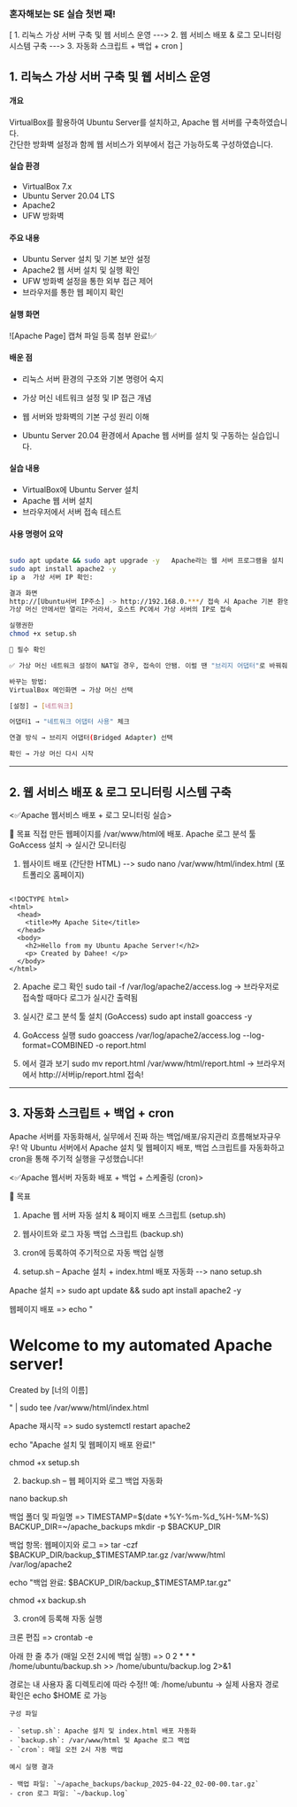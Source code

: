 ### 혼자해보는 SE 실습 첫번 째!

[ 1. 리눅스 가상 서버 구축 및 웹 서비스 운영 ---> 2. 웹 서비스 배포 & 로그 모니터링 시스템 구축 ---> 3. 자동화 스크립트 + 백업 + cron ]

## 1. 리눅스 가상 서버 구축 및 웹 서비스 운영

#### 개요
VirtualBox를 활용하여 Ubuntu Server를 설치하고, Apache 웹 서버를 구축하였습니다.  
간단한 방화벽 설정과 함께 웹 서비스가 외부에서 접근 가능하도록 구성하였습니다.

#### 실습 환경
- VirtualBox 7.x
- Ubuntu Server 20.04 LTS
- Apache2
- UFW 방화벽

#### 주요 내용
- Ubuntu Server 설치 및 기본 보안 설정
- Apache2 웹 서버 설치 및 실행 확인
- UFW 방화벽 설정을 통한 외부 접근 제어
- 브라우저를 통한 웹 페이지 확인

#### 실행 화면
![Apache Page] 캡쳐 파일 등록 첨부 완료!✅

#### 배운 점
- 리눅스 서버 환경의 구조와 기본 명령어 숙지
- 가상 머신 네트워크 설정 및 IP 접근 개념
- 웹 서버와 방화벽의 기본 구성 원리 이해

- Ubuntu Server 20.04 환경에서 Apache 웹 서버를 설치 및 구동하는 실습입니다.

#### 실습 내용

- VirtualBox에 Ubuntu Server 설치
- Apache 웹 서버 설치
- 브라우저에서 서버 접속 테스트

#### 사용 명령어 요약

```bash

sudo apt update && sudo apt upgrade -y   Apache라는 웹 서버 프로그램을 설치
sudo apt install apache2 -y
ip a  가상 서버 IP 확인:

결과 화면
http://[Ubuntu서버 IP주소] -> http://192.168.0.***/ 접속 시 Apache 기본 환영 페이지 확인. 서버가 잘 켜졌는지 확인하는거!
가상 머신 안에서만 열리는 거라서, 호스트 PC에서 가상 서버의 IP로 접속

실행권한 
chmod +x setup.sh

📌 필수 확인

✅ 가상 머신 네트워크 설정이 NAT일 경우, 접속이 안됌. 이럴 땐 "브리지 어댑터"로 바꿔줘야 함

바꾸는 방법:
VirtualBox 메인화면 → 가상 머신 선택

[설정] → [네트워크]

어댑터1 → "네트워크 어댑터 사용" 체크

연결 방식 → 브리지 어댑터(Bridged Adapter) 선택

확인 → 가상 머신 다시 시작

```

------------------------------------------------------------------------------------------
## 2. 웹 서비스 배포 & 로그 모니터링 시스템 구축

<✅Apache 웹서비스 배포 + 로그 모니터링 실습>

🎯 목표
직접 만든 웹페이지를 /var/www/html에 배포. Apache 로그 분석 툴 GoAccess 설치 → 실시간 모니터링

1. 웹사이트 배포 (간단한 HTML) --> sudo nano /var/www/html/index.html (포트폴리오 홈페이지)

```

<!DOCTYPE html>
<html>
  <head>
    <title>My Apache Site</title>
  </head>
  <body>
    <h2>Hello from my Ubuntu Apache Server!</h2>
    <p> Created by Dahee! </p>
  </body>
</html>

```
2.  Apache 로그 확인
sudo tail -f /var/log/apache2/access.log
→ 브라우저로 접속할 때마다 로그가 실시간 출력됨

3. 실시간 로그 분석 툴 설치 (GoAccess)
sudo apt install goaccess -y

4. GoAccess 실행
sudo goaccess /var/log/apache2/access.log --log-format=COMBINED -o report.html

5. 에서 결과 보기
sudo mv report.html /var/www/html/report.html
→ 브라우저에서 http://서버ip/report.html 접속!

------------------------------------------------------------------------------------------

## 3. 자동화 스크립트 + 백업 + cron

Apache 서버를 자동화해서, 실무에서 진짜 하는 백업/배포/유지관리 흐름해보자규우우! 악
Ubuntu 서버에서 Apache 설치 및 웹페이지 배포, 백업 스크립트를 자동화하고 cron을 통해 주기적 실행을 구성했습니다!

<✅Apache 웹서버 자동화 배포 + 백업 + 스케줄링 (cron)>

🎯 목표
1. Apache 웹 서버 자동 설치 & 페이지 배포 스크립트 (setup.sh)
2. 웹사이트와 로그 자동 백업 스크립트 (backup.sh)
3. cron에 등록하여 주기적으로 자동 백업 실행

1. setup.sh – Apache 설치 + index.html 배포 자동화 --> nano setup.sh

Apache 설치 => sudo apt update && sudo apt install apache2 -y

웹페이지 배포  => echo "<h1>Welcome to my automated Apache server!</h1><p>Created by [너의 이름]</p>" | sudo tee /var/www/html/index.html

Apache 재시작  => sudo systemctl restart apache2

echo "Apache 설치 및 웹페이지 배포 완료!"

chmod +x setup.sh

2. backup.sh – 웹 페이지와 로그 백업 자동화

nano backup.sh

백업 폴더 및 파일명 => 
TIMESTAMP=$(date +%Y-%m-%d_%H-%M-%S)
BACKUP_DIR=~/apache_backups
mkdir -p $BACKUP_DIR

백업 항목: 웹페이지와 로그 => tar -czf $BACKUP_DIR/backup_$TIMESTAMP.tar.gz /var/www/html /var/log/apache2

echo "백업 완료: $BACKUP_DIR/backup_$TIMESTAMP.tar.gz"

chmod +x backup.sh

3. cron에 등록해 자동 실행

크론 편집 => crontab -e

아래 한 줄 추가 (매일 오전 2시에 백업 실행) => 0 2 * * * /home/ubuntu/backup.sh >> /home/ubuntu/backup.log 2>&1

경로는 내 사용자 홈 디렉토리에 따라 수정!! 예: /home/ubuntu → 실제 사용자 경로 확인은 echo $HOME 로 가능

```
구성 파일

- `setup.sh`: Apache 설치 및 index.html 배포 자동화
- `backup.sh`: /var/www/html 및 Apache 로그 백업
- `cron`: 매일 오전 2시 자동 백업

예시 실행 결과

- 백업 파일: `~/apache_backups/backup_2025-04-22_02-00-00.tar.gz`
- cron 로그 파일: `~/backup.log`

```
